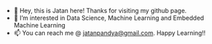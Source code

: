 - 👋 Hey, this is Jatan here! Thanks for visiting my github page. 
- 👀 I’m interested in Data Science, Machine Learning and Embedded Machine Learning
- 📫 You can reach me @ jatanpandya@gmail.com. Happy Learning!!

<!---
jatanpandya83/jatanpandya83 is a ✨ special ✨ repository because its `README.md` (this file) appears on your GitHub profile.
You can click the Preview link to take a look at your changes.
--->
